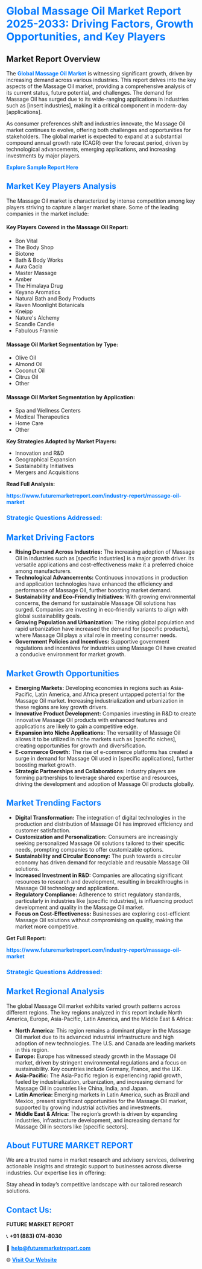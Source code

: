 <h1 style="color: #007BFF;">Global Massage Oil Market Report 2025-2033: Driving Factors, Growth Opportunities, and Key Players</h1>

<section id="overview">
<h2>Market Report Overview</h2>
<p>The <a href="https://www.futuremarketreport.com/industry-report/massage-oil-market" style="color: #007BFF; text-decoration: none;"><strong>Global Massage Oil Market</strong></a> is witnessing significant growth, driven by increasing demand across various industries. This report delves into the key aspects of the Massage Oil market, providing a comprehensive analysis of its current status, future potential, and challenges. The demand for Massage Oil has surged due to its wide-ranging applications in industries such as [insert industries], making it a critical component in modern-day [applications].</p>
<p>As consumer preferences shift and industries innovate, the Massage Oil market continues to evolve, offering both challenges and opportunities for stakeholders. The global market is expected to expand at a substantial compound annual growth rate (CAGR) over the forecast period, driven by technological advancements, emerging applications, and increasing investments by major players.</p>
</section>

<section id="overview">
<p><a href="https://www.futuremarketreport.com/request-sample/reportId=109254" style="color: #007BFF; text-decoration: none;"><strong>Explore Sample Report Here</strong></a></p>
</section>

<section id="key-players">
<h2 style="color: #007BFF;">Market Key Players Analysis</h2>
<p>The Massage Oil market is characterized by intense competition among key players striving to capture a larger market share. Some of the leading companies in the market include:</p>
<h4>Key Players Covered in the Massage Oil Report:</h4>
<ul><li>Bon Vital</li><li>The Body Shop</li><li>Biotone</li><li>Bath &amp; Body Works</li><li>Aura Cacia</li><li>Master Massage</li><li>Amber</li><li>The Himalaya Drug</li><li>Keyano Aromatics</li><li>Natural Bath and Body Products</li><li>Raven Moonlight Botanicals</li><li>Kneipp</li><li>Nature&#039;s Alchemy</li><li>Scandle Candle</li><li>Fabulous Frannie</li></ul>
<h4>Massage Oil Market Segmentation by Type:</h4>
<ul><li>Olive Oil</li><li>Almond Oil</li><li>Coconut Oil</li><li>Citrus Oil</li><li>Other</li></ul>

<h4>Massage Oil Market Segmentation by Application:</h4>
<ul><li>Spa and Wellness Centers</li><li>Medical Therapeutics</li><li>Home Care</li><li>Other</li></ul>
<p><strong>Key Strategies Adopted by Market Players:</strong></p>
<ul>
<li>Innovation and R&D</li>
<li>Geographical Expansion</li>
<li>Sustainability Initiatives</li>
<li>Mergers and Acquisitions</li>
</ul>
</section>

<section>
<p><strong>Read Full Analysis: </strong></p><a href="https://www.futuremarketreport.com/industry-report/massage-oil-market" style="color: #007BFF; text-decoration: none;"><strong>https://www.futuremarketreport.com/industry-report/massage-oil-market</strong></a>
<h3 style="color: #007BFF;">Strategic Questions Addressed:</h3>
</section>

<section id="driving-factors">
<h2 style="color: #007BFF;">Market Driving Factors</h2>
<ul>
<li><strong>Rising Demand Across Industries:</strong> The increasing adoption of Massage Oil in industries such as [specific industries] is a major growth driver. Its versatile applications and cost-effectiveness make it a preferred choice among manufacturers.</li>
<li><strong>Technological Advancements:</strong> Continuous innovations in production and application technologies have enhanced the efficiency and performance of Massage Oil, further boosting market demand.</li>
<li><strong>Sustainability and Eco-Friendly Initiatives:</strong> With growing environmental concerns, the demand for sustainable Massage Oil solutions has surged. Companies are investing in eco-friendly variants to align with global sustainability goals.</li>
<li><strong>Growing Population and Urbanization:</strong> The rising global population and rapid urbanization have increased the demand for [specific products], where Massage Oil plays a vital role in meeting consumer needs.</li>
<li><strong>Government Policies and Incentives:</strong> Supportive government regulations and incentives for industries using Massage Oil have created a conducive environment for market growth.</li>
</ul>
</section>

<section id="growth-opportunities">
<h2 style="color: #007BFF;">Market Growth Opportunities</h2>
<ul>
<li><strong>Emerging Markets:</strong> Developing economies in regions such as Asia-Pacific, Latin America, and Africa present untapped potential for the Massage Oil market. Increasing industrialization and urbanization in these regions are key growth drivers.</li>
<li><strong>Innovative Product Development:</strong> Companies investing in R&D to create innovative Massage Oil products with enhanced features and applications are likely to gain a competitive edge.</li>
<li><strong>Expansion into Niche Applications:</strong> The versatility of Massage Oil allows it to be utilized in niche markets such as [specific niches], creating opportunities for growth and diversification.</li>
<li><strong>E-commerce Growth:</strong> The rise of e-commerce platforms has created a surge in demand for Massage Oil used in [specific applications], further boosting market growth.</li>
<li><strong>Strategic Partnerships and Collaborations:</strong> Industry players are forming partnerships to leverage shared expertise and resources, driving the development and adoption of Massage Oil products globally.</li>
</ul>
</section>

<section id="trending-factors">
<h2 style="color: #007BFF;">Market Trending Factors</h2>
<ul>
<li><strong>Digital Transformation:</strong> The integration of digital technologies in the production and distribution of Massage Oil has improved efficiency and customer satisfaction.</li>
<li><strong>Customization and Personalization:</strong> Consumers are increasingly seeking personalized Massage Oil solutions tailored to their specific needs, prompting companies to offer customizable options.</li>
<li><strong>Sustainability and Circular Economy:</strong> The push towards a circular economy has driven demand for recyclable and reusable Massage Oil solutions.</li>
<li><strong>Increased Investment in R&D:</strong> Companies are allocating significant resources to research and development, resulting in breakthroughs in Massage Oil technology and applications.</li>
<li><strong>Regulatory Compliance:</strong> Adherence to strict regulatory standards, particularly in industries like [specific industries], is influencing product development and quality in the Massage Oil market.</li>
<li><strong>Focus on Cost-Effectiveness:</strong> Businesses are exploring cost-efficient Massage Oil solutions without compromising on quality, making the market more competitive.</li>
</ul>
</section>

<section>
<p><strong>Get Full Report: </strong></p><a href="https://www.futuremarketreport.com/industry-report/massage-oil-market" style="color: #007BFF; text-decoration: none;"><strong>https://www.futuremarketreport.com/industry-report/massage-oil-market</strong></a>
<h3 style="color: #007BFF;">Strategic Questions Addressed:</h3>
</section>


<section id="regional-analysis">
<h2 style="color: #007BFF;">Market Regional Analysis</h2>
<p>The global Massage Oil market exhibits varied growth patterns across different regions. The key regions analyzed in this report include North America, Europe, Asia-Pacific, Latin America, and the Middle East & Africa:</p>
<ul>
<li><strong>North America:</strong> This region remains a dominant player in the Massage Oil market due to its advanced industrial infrastructure and high adoption of new technologies. The U.S. and Canada are leading markets in this region.</li>
<li><strong>Europe:</strong> Europe has witnessed steady growth in the Massage Oil market, driven by stringent environmental regulations and a focus on sustainability. Key countries include Germany, France, and the U.K.</li>
<li><strong>Asia-Pacific:</strong> The Asia-Pacific region is experiencing rapid growth, fueled by industrialization, urbanization, and increasing demand for Massage Oil in countries like China, India, and Japan.</li>
<li><strong>Latin America:</strong> Emerging markets in Latin America, such as Brazil and Mexico, present significant opportunities for the Massage Oil market, supported by growing industrial activities and investments.</li>
<li><strong>Middle East & Africa:</strong> The region’s growth is driven by expanding industries, infrastructure development, and increasing demand for Massage Oil in sectors like [specific sectors].</li>
</ul>
</section>

<footer>
<h2 style="color: #007BFF;">About FUTURE MARKET REPORT</h2>
<p>We are a trusted name in market research and advisory services, delivering actionable insights and strategic support to businesses across diverse industries. Our expertise lies in offering:</p>

<p>Stay ahead in today’s competitive landscape with our tailored research solutions.</p>

<h2 style="color: #007BFF;">Contact Us:</h2>
<p><strong>FUTURE MARKET REPORT</strong></p>
<p>📞 <strong>+91 (883) 074-8030</strong></p>
<p>📧 <strong><a href="mailto:help@futuremarketreport.com" style="color: #007BFF;">help@futuremarketreport.com</a></strong></p>
<p>🌐 <strong><a href="https://www.futuremarketreport.com/" style="color: #007BFF;">Visit Our Website</a></strong></p>
</footer>